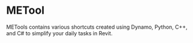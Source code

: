 # METool
METools contains various shortcuts created using Dynamo, Python, C++, and C# to simplify your daily tasks in Revit.
